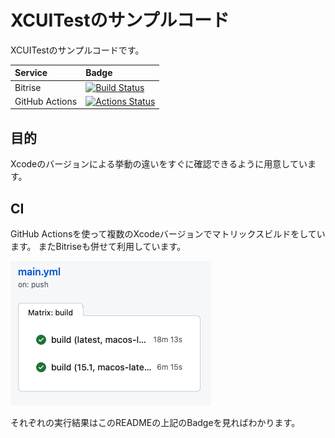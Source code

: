 # XCUITestのサンプルコード
XCUITestのサンプルコードです。

|Service|Badge|
|:------|:-----|
|Bitrise|[![Build Status](https://app.bitrise.io/app/4768174dfb44bcbb/status.svg?token=VUZUlTypplvt1Uau1p1MZQ&branch=master)](https://app.bitrise.io/app/4768174dfb44bcbb)|
|GitHub Actions|[![Actions Status](https://github.com/tarappo/ios_ui_test_sandbox/workflows/CI/badge.svg)](https://github.com/tarappo/ios_ui_test_sandbox/actions)|


## 目的
Xcodeのバージョンによる挙動の違いをすぐに確認できるように用意しています。

## CI
GitHub Actionsを使って複数のXcodeバージョンでマトリックスビルドをしています。
またBitriseも併せて利用しています。

![CIの実行例](./doc/image/github_actions.png "実行例")


それぞれの実行結果はこのREADMEの上記のBadgeを見ればわかります。
